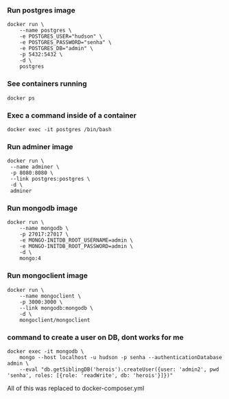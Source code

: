 ### Run postgres image
```
docker run \
    --name postgres \
    -e POSTGRES_USER="hudson" \
    -e POSTGRES_PASSWORD="senha" \
    -e POSTGRES_DB="admin" \
    -p 5432:5432 \
    -d \
    postgres
```
### See containers running
```
docker ps 
```
### Exec a command inside of a container
```
docker exec -it postgres /bin/bash 
```
### Run adminer image

```
docker run \
 --name adminer \
 -p 8080:8080 \
 --link postgres:postgres \
 -d \
 adminer 

```
### Run mongodb image
```
docker run \
    --name mongodb \
    -p 27017:27017 \
    -e MONGO-INITDB_ROOT_USERNAME=admin \
    -e MONGO-INITDB_ROOT_PASSWORD=admin \
    -d \
    mongo:4
```
### Run mongoclient image
```
docker run \
    --name mongoclient \
    -p 3000:3000 \
    --link mongodb:mongodb \
    -d \
    mongoclient/mongoclient
```
### command to create a user on DB, dont works for me 
```
docker exec -it mongodb \
    mongo --host localhost -u hudson -p senha --authenticationDatabase admin \
    --eval "db.getSiblingDB('herois').createUser({user: 'admin2', pwd 'senha', roles: [{role: 'readWrite', db: 'herois'}]})"
```

All of this was replaced to docker-composer.yml 


